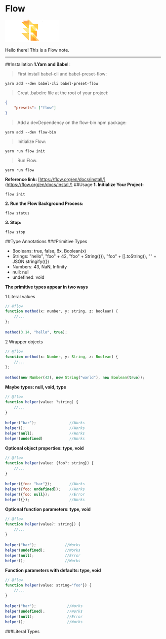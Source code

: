 # Flow
![Flow logo](./media/flow.png)

Hello there! This is a Flow note.

___

##Installation
__1.Yarn and Babel__:
>First install babel-cli and babel-preset-flow:

~~~
yarn add --dev babel-cli babel-preset-flow
~~~
>Creat .babelrc file at the root of your project:

~~~json
{
	"presets": ["flow"]
}
~~~
>Add a devDependency on the flow-bin npm package:

~~~
yarn add --dev flow-bin
~~~
>Initialize Flow:

~~~
yarn run flow init
~~~
>Run Flow:

~~~
yarn run flow
~~~
__Reference link:__ [https://flow.org/en/docs/install/](https://flow.org/en/docs/install/)
##Usage
__1. Initialize Your Project:__

~~~
flow init
~~~
__2. Run the Flow Background Process:__

~~~
flow status
~~~
__3. Stop:__

~~~
flow stop
~~~
##Type Annotations
###Primitive Types
* Booleans: true, false, !!x, Boolean(x)
* Strings: "hello", "foo" + 42, "foo" + String({}), "foo" + [].toString(), "" + JSON.stringify({})
* Numbers: 43, NaN, Infinity
* null: null
* undefined: void

__The primitive types appear in two ways__

1 Literal values

~~~js
// @flow
function method(x: number, y: string, z: boolean) {
	//...
};

method(3.14, "hello", true);
~~~
2 Wrapper objects

~~~js
// @flow
function method(x: Number, y: String, z: Boolean) {
	//...
};

method(new Number(42), new String("world"), new Boolean(true));
~~~

__Maybe types: null, void, type__

~~~js
// @flow
function helper(value: ?string) {
	//...
}

helper("bar");               //Works
helper();                    //Works
helper(null);                //Works
helper(undefined)            //Works
~~~
__Optional object properties: type, void__

~~~js
// @flow
function helper(value: {foo?: string}) {
	//...
}

helper({foo: "bar"});        //Works
helper({foo: undefined});    //Works
helper({foo: null});         //Error
helper({});                  //Works
~~~
__Optional function parameters: type, void__

~~~js
// @flow
function helper(value?: string}) {
	//...
}

helper("bar");             //Works
helper(undefined);         //Works
helper(null);              //Error
helper();                  //Works
~~~

__Function parameters with defaults: type, void__

~~~js
// @flow
function helper(value: string="foo"}) {
	//...
}

helper("bar");              //Works
helper(undefined);          //Works
helper(null);               //Error
helper();                   //Works
~~~
###Literal Types
